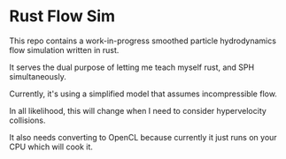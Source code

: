 # Rust Flow Sim

This repo contains a work-in-progress smoothed particle hydrodynamics flow simulation written in rust.

It serves the dual purpose of letting me teach myself rust, and SPH simultaneously.

Currently, it's using a simplified model that assumes incompressible flow.

In all likelihood, this will change when I need to consider hypervelocity collisions.

It also needs converting to OpenCL because currently it just runs on your CPU which will cook it.